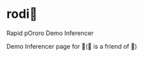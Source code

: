 # rodi:robot:
Rapid pOroro Demo Inferencer

Demo Inferencer page for :penguin:(:robot: is a friend of :penguin:)
